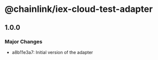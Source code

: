 # @chainlink/iex-cloud-test-adapter

## 1.0.0

### Major Changes

- a8b11e3a7: Initial version of the adapter
